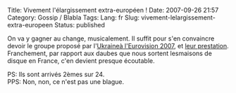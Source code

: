 Title: Vivement l'élargissement extra-européen !
Date: 2007-09-26 21:57
Category: Gossip / Blabla
Tags:
Lang: fr
Slug: vivement-lelargissement-extra-europeen
Status: published

On va y gagner au change, musicalement. Il suffit pour s'en convaincre devoir le groupe proposé par l'[Ukraineà l'Eurovision 2007](http://info.rsr.ch/xobix_media/images/tsr/2007/swisstxt20070512_7813405_3.jpg), et [leur prestation](http://www.dailymotion.com/relevance/search/eurovision%2B2007%2Bukraine/video/x1ysgr_eurovision-2007-ukraine/1). Franchement, par rapport aux daubes que nous sortent lesmaisons de disque en France, c'en devient presque écoutable.  
  
PS: Ils sont arrivés 2èmes sur 24.  
PPS: Non, non, ce n'est pas une blague.

